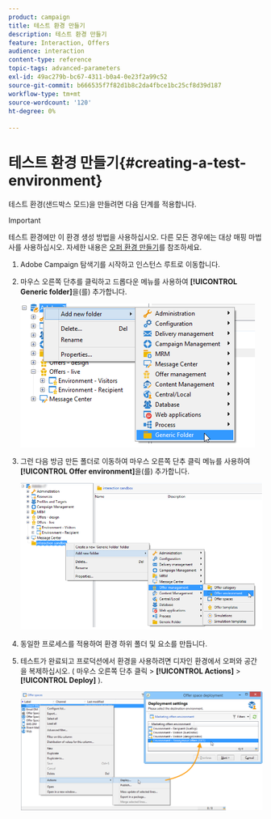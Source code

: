 ```yaml
---
product: campaign
title: 테스트 환경 만들기
description: 테스트 환경 만들기
feature: Interaction, Offers
audience: interaction
content-type: reference
topic-tags: advanced-parameters
exl-id: 49ac279b-bc67-4311-b0a4-0e23f2a99c52
source-git-commit: b666535f7f82d1b8c2da4fbce1bc25cf8d39d187
workflow-type: tm+mt
source-wordcount: '120'
ht-degree: 0%

---
```


# 테스트 환경 만들기{#creating-a-test-environment}



테스트 환경(샌드박스 모드)을 만들려면 다음 단계를 적용합니다.

>[!IMPORTANT]
>
>테스트 환경에만 이 환경 생성 방법을 사용하십시오. 다른 모든 경우에는 대상 매핑 마법사를 사용하십시오. 자세한 내용은 [오퍼 환경 만들기](../../interaction/using/live-design-environments.md#creating-an-offer-environment)를 참조하세요.

1. Adobe Campaign 탐색기를 시작하고 인스턴스 루트로 이동합니다.
1. 마우스 오른쪽 단추를 클릭하고 드롭다운 메뉴를 사용하여 **[!UICONTROL Generic folder]**&#x200B;을(를) 추가합니다.

   ![](assets/offer_env_creation_001.png)

1. 그런 다음 방금 만든 폴더로 이동하여 마우스 오른쪽 단추 클릭 메뉴를 사용하여 **[!UICONTROL Offer environment]**&#x200B;을(를) 추가합니다.

   ![](assets/offer_env_creation_001bis.png)

1. 동일한 프로세스를 적용하여 환경 하위 폴더 및 요소를 만듭니다.
1. 테스트가 완료되고 프로덕션에서 환경을 사용하려면 디자인 환경에서 오퍼와 공간을 복제하십시오. ( 마우스 오른쪽 단추 클릭 > **[!UICONTROL Actions]** > **[!UICONTROL Deploy]** ).

   ![](assets/migration_interaction_5.png)
